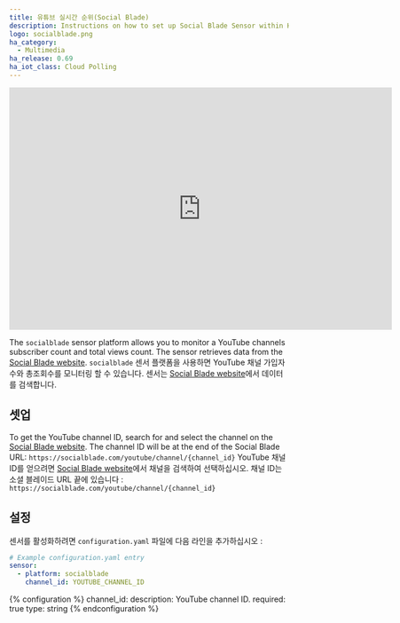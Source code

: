 ```yaml
---
title: 유튜브 실시간 순위(Social Blade)
description: Instructions on how to set up Social Blade Sensor within Home Assistant.
logo: socialblade.png
ha_category:
  - Multimedia
ha_release: 0.69
ha_iot_class: Cloud Polling
---
```


<iframe width="690" height="437" src="https://www.youtube.com/embed/Hb0ks2fcpbo" frameborder="0" allow="accelerometer; autoplay; encrypted-media; gyroscope; picture-in-picture" allowfullscreen></iframe>

The `socialblade` sensor platform allows you to monitor a YouTube channels subscriber count and total views count. The sensor retrieves data from the [Social Blade website](https://socialblade.com).
`socialblade` 센서 플랫폼을 사용하면 YouTube 채널 가입자수와 총조회수를 모니터링 할 수 있습니다. 센서는 [Social Blade website](https://socialblade.com)에서 데이터를 검색합니다.

## 셋업

To get the YouTube channel ID, search for and select the channel on the [Social Blade website](https://socialblade.com). The channel ID will be at the end of the Social Blade URL: `https://socialblade.com/youtube/channel/{channel_id}`
YouTube 채널 ID를 얻으려면 [Social Blade website](https://socialblade.com)에서 채널을 검색하여 선택하십시오. 채널 ID는 소셜 블레이드 URL 끝에 있습니다 : `https://socialblade.com/youtube/channel/{channel_id}`

## 설정

센서를 활성화하려면 `configuration.yaml` 파일에 다음 라인을 추가하십시오 :

```yaml
# Example configuration.yaml entry
sensor:
  - platform: socialblade
    channel_id: YOUTUBE_CHANNEL_ID
```

{% configuration %}
channel_id:
  description: YouTube channel ID.
  required: true
  type: string
{% endconfiguration %}
